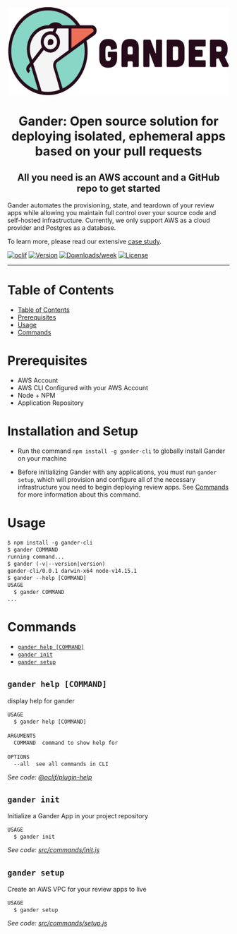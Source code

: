 <p align="center">
  <img src="logo_color.png" width="500" height="200" />
</p>

<h1 align="center">Gander: Open source solution for deploying isolated, ephemeral apps based on your pull requests</h1>
<h2 align="center">All you need is an AWS account and a GitHub repo to get started</h2>

Gander automates the provisioning, state, and teardown of your review apps while allowing you maintain full control over your source code and self-hosted infrastructure. Currently, we only support AWS as a cloud provider and Postgres as a database.

To learn more, please read our extensive [case study](http://gander-framework.github.io).

[![oclif](https://img.shields.io/badge/cli-oclif-brightgreen.svg)](https://oclif.io)
[![Version](https://img.shields.io/npm/v/fleet-cli.svg)](https://npmjs.org/package/gander-cli)
[![Downloads/week](https://img.shields.io/npm/dw/fleet-cli.svg)](https://npmjs.org/package/gander-cli)
[![License](https://img.shields.io/npm/l/fleet-cli.svg)](https://github.com/gander-framework/gander-cli/blob/master/package.json)

---

# Table of Contents

<!-- toc -->

- [Table of Contents](#table-of-contents)
- [Prerequisites](#prerequisites)
- [Usage](#usage)
- [Commands](#commands)
<!-- tocstop -->

# Prerequisites

<!--prerequisites-->

- AWS Account
- AWS CLI Configured with your AWS Account
- Node + NPM
- Application Repository
<!--prerequisitesstop-->

# Installation and Setup

<!--installsetup-->

- Run the command `npm install -g gander-cli` to globally install Gander on your machine

- Before initializing Gander with any applications, you must run `gander setup`, which will provision and configure all of the necessary infrastructure you need to begin deploying review apps. See [Commands](#commands) for more information about this command.
<!--installsetupstop-->

# Usage

<!-- usage -->

```sh-session
$ npm install -g gander-cli
$ gander COMMAND
running command...
$ gander (-v|--version|version)
gander-cli/0.0.1 darwin-x64 node-v14.15.1
$ gander --help [COMMAND]
USAGE
  $ gander COMMAND
...
```

<!-- usagestop -->

# Commands

<!-- commands -->

- [`gander help [COMMAND]`](#gander-help-command)
- [`gander init`](#gander-init)
- [`gander setup`](#gander-setup)

## `gander help [COMMAND]`

display help for gander

```
USAGE
  $ gander help [COMMAND]

ARGUMENTS
  COMMAND  command to show help for

OPTIONS
  --all  see all commands in CLI
```

_See code: [@oclif/plugin-help](https://github.com/oclif/plugin-help/blob/v3.2.2/src/commands/help.ts)_

## `gander init`

Initialize a Gander App in your project repository

```
USAGE
  $ gander init
```

_See code: [src/commands/init.js](https://github.com/gander-framework/gander-cli/blob/v0.0.1/src/commands/init.js)_

## `gander setup`

Create an AWS VPC for your review apps to live

```
USAGE
  $ gander setup
```

_See code: [src/commands/setup.js](https://github.com/gander-framework/gander-cli/blob/v0.0.1/src/commands/setup.js)_

<!-- commandsstop -->
